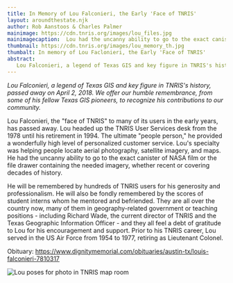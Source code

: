 ```yaml
---
title: In Memory of Lou Falconieri, the Early 'Face of TNRIS'
layout: aroundthestate.njk
author: Rob Aanstoos & Charles Palmer
mainimage: https://cdn.tnris.org/images/lou_files.jpg
mainimagecaption:  Lou had the uncanny ability to go to the exact canister of NASA film or the file drawer containing the needed imagery.
thumbnail: https://cdn.tnris.org/images/lou_memory_th.jpg
thumbalt: In memory of Lou Faclonieri, the Early 'Face of TNRIS'
abstract:
   Lou Falconieri, a legend of Texas GIS and key figure in TNRIS's history, recently passed. We offer our humble remembrance to recognize his contributions to our community.
---
```


<p class="lead"><em>Lou Falconieri, a legend of Texas GIS and key figure in TNRIS's history, passed away on April 2, 2018. We offer our humble remembrance, from some of his fellow Texas GIS pioneers, to recognize his contributions to our community.</em></p>

Lou Falconieri, the "face of TNRIS" to many of its users in the early years, has passed away. Lou headed up the TNRIS User Services desk from the 1978 until his retirement in 1994. The ultimate "people person," he provided a wonderfully high level of personalized customer service. Lou's specialty was helping people locate aerial photography, satellite imagery, and maps. He had the uncanny ability to go to the exact canister of NASA film or the file drawer containing the needed imagery, whether recent or covering decades of history. 

He will be remembered by hundreds of TNRIS users for his generosity and professionalism. He will also be fondly remembered by the scores of student interns whom he mentored and befriended. They are all over the country now, many of them in geography-related government or teaching positions - including Richard Wade, the current director of TNRIS and the Texas Geographic Information Officer - and they all feel a debt of gratitude to Lou for his encouragement and support. Prior to his TNRIS career, Lou served in the US Air Force from 1954 to 1977, retiring as Lieutenant Colonel.

<p class="lead">Obituary: <a href="https://www.dignitymemorial.com/obituaries/austin-tx/louis-falconieri-7810317">https://www.dignitymemorial.com/obituaries/austin-tx/louis-falconieri-7810317</a></p>

<img class="img-responsive" src="https://cdn.tnris.org/images/lou_memory.jpg" alt="Lou poses for photo in TNRIS map room">

